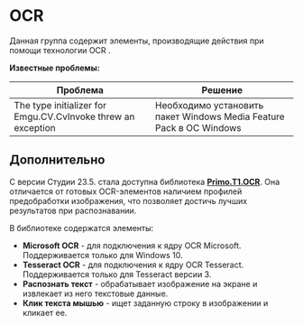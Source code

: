 # OCR

Данная группа содержит элементы, производящие действия при помощи технологии OCR&#x20;.

**Известные проблемы:**

| Проблема                                                     | Решение                                                             |
| ------------------------------------------------------------ | ------------------------------------------------------------------- |
| The type initializer for Emgu.CV.CvInvoke threw an exception | Необходимо установить пакет Windows Media Feature Pack в ОС Windows |

&#x20;


## Дополнительно

С версии Студии 23.5. стала доступна библиотека [**Primo.T1.OCR**](https://docs.primo-rpa.ru/primo-rpa/g_elements/el_extra/t1/els_ocr). Она отличается от готовых OCR-элементов наличием профилей предобработки изображения, что позволяет достичь лучших результатов при распознавании.

В библиотеке содержатся элементы:
* **Microsoft OCR** - для подключения к ядру OCR Microsoft. Поддерживается только для Windows 10.
* **Tesseract OCR** - для подключения к ядру OCR Tesseract. Поддерживается только для Tesseract версии 3.
* **Распознать текст** - обрабатывает изображение на экране и извлекает из него текстовые данные.
* **Клик текста мышью** - ищет заданную строку в изображении и кликает ее.
